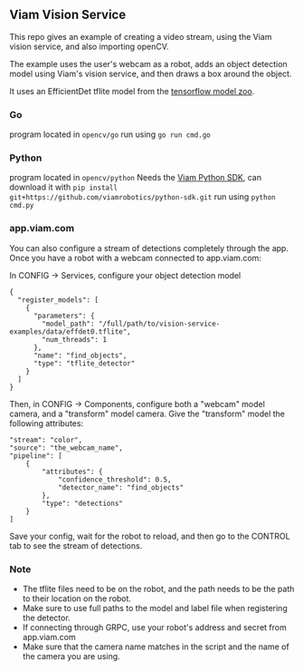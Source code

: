 
## Viam Vision Service

This repo gives an example of creating a video stream, using the Viam vision service, and also importing openCV.

The example uses the user's webcam as a robot, adds an object detection model using Viam's vision service, and then draws a box around the object.

It uses an EfficientDet tflite model from the [tensorflow model zoo](https://github.com/tensorflow/models/blob/master/research/object_detection/g3doc/tf2_detection_zoo.md).

### Go 
program located in `opencv/go` 
run using `go run cmd.go`

### Python
program located in `opencv/python`
Needs the [Viam Python SDK](https://github.com/viamrobotics/viam-python-sdk), can download it with `pip install git+https://github.com/viamrobotics/python-sdk.git`
run using `python cmd.py`

### app.viam.com

You can also configure a stream of detections completely through the app. 
Once you have a robot with a webcam connected to app.viam.com:

In CONFIG -> Services, configure your object detection model
```
{
  "register_models": [
    {
      "parameters": {
        "model_path": "/full/path/to/vision-service-examples/data/effdet0.tflite",
        "num_threads": 1
      },
      "name": "find_objects",
      "type": "tflite_detector"
    }
  ]
}
```
Then, in CONFIG -> Components, configure both a "webcam" model camera, and a "transform" model camera. 
Give the "transform" model the following attributes:
```
"stream": "color",
"source": "the_webcam_name",
"pipeline": [
    {
        "attributes": {
            "confidence_threshold": 0.5,
            "detector_name": "find_objects"
        },
        "type": "detections"
    }
]
```

Save your config, wait for the robot to reload, and then go to the CONTROL tab to see the stream of detections.

### Note

- The tflite files need to be on the robot, and the path needs to be the path to their location on the robot.  
- Make sure to use full paths to the model and label file when registering the detector.
- If connecting through GRPC, use your robot's address and secret from app.viam.com
- Make sure that the camera name matches in the script and the name of the camera you are using.


